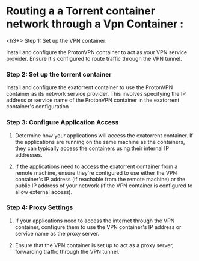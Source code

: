 
<h1>
Routing a a Torrent container network through a Vpn Container :
</h1>

<h3+> Step 1: Set up the VPN container: </h3>

  Install and configure the ProtonVPN container to act as your VPN service provider. Ensure it's configured to route traffic through the VPN tunnel.

<h3> Step 2: Set up the torrent container </h3>

  Install and configure the exatorrent container to use the ProtonVPN container as its network service provider. This involves specifying the IP address or service name of the ProtonVPN container in the exatorrent container's configuration

<h3>Step 3: Configure Application Access</h3>

1) Determine how your applications will access the exatorrent container. If the applications are running on the same machine as the containers, they can typically access the containers using their internal IP addresses.

2) If the applications need to access the exatorrent container from a remote machine, ensure they're configured to use either the VPN container's IP address (if reachable from the remote machine) or the public IP address of your network (if the VPN container is configured to allow external access).

<h3>Step 4: Proxy Settings </h3>

1) If your applications need to access the internet through the VPN container, configure them to use the VPN container's IP address or service name as the proxy server.
   
2) Ensure that the VPN container is set up to act as a proxy server, forwarding traffic through the VPN tunnel.

<h1></h1>




